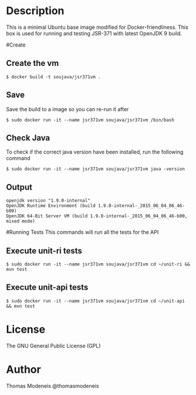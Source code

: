 Description
===========
This is a minimal Ubuntu base image modified for Docker-friendliness.
This box is used for running and testing JSR-371 with latest OpenJDK 9 build.

#Create

Create the vm
-------------
```
$ docker build -t soujava/jsr371vm .
```

Save
-----
Save the build to a image so you can re-run it after

```
$ sudo docker run -it --name jsr371vm soujava/jsr371vm /bin/bash
```

Check Java
------------
To check if the correct java version have been installed, run the following command

```
$ sudo docker run -it --name jsr371vm soujava/jsr371vm java -version
```

Output
-------

```
openjdk version "1.9.0-internal"
OpenJDK Runtime Environment (build 1.9.0-internal-_2015_06_04_06_46-b00)
OpenJDK 64-Bit Server VM (build 1.9.0-internal-_2015_06_04_06_46-b00, mixed mode)
```

#Running Tests
This commands will run all the tests for the API

Execute unit-ri tests
----------------------

```
$ sudo docker run -it --name jsr371vm soujava/jsr371vm cd ~/unit-ri && mvn test
```

Execute unit-api tests
-----------------------

```
$ sudo docker run -it --name jsr371vm soujava/jsr371vm cd ~/unit-api && mvn test
```


License
=======
The GNU General Public License (GPL)

Author
=======
Thomas Modeneis @thomasmodeneis